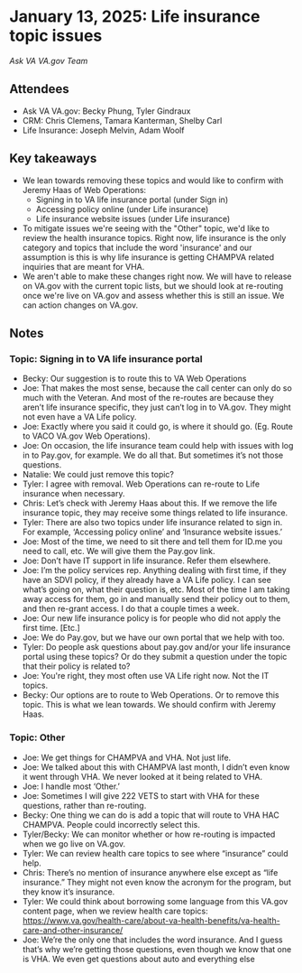 # January 13, 2025: Life insurance topic issues

*Ask VA VA.gov Team*

## Attendees

- Ask VA VA.gov: Becky Phung, Tyler Gindraux
- CRM: Chris Clemens, Tamara Kanterman, Shelby Carl
- Life Insurance: Joseph Melvin, Adam Woolf

## Key takeaways

- We lean towards removing these topics and would like to confirm with Jeremy Haas of Web Operations:
   - Signing in to VA life insurance portal (under Sign in)
   - Accessing policy online (under Life insurance)
   - Life insurance website issues (under Life insurance)
- To mitigate issues we're seeing with the "Other" topic, we'd like to review the health insurance topics. Right now, life insurance is the only category and topics that include the word 'insurance' and our assumption is this is why life insurance is getting CHAMPVA related inquiries that are meant for VHA.
- We aren't able to make these changes right now. We will have to release on VA.gov with the current topic lists, but we should look at re-routing once we're live on VA.gov and assess whether this is still an issue. We can action changes on VA.gov.

## Notes

### Topic: Signing in to VA life insurance portal

- Becky: Our suggestion is to route this to VA Web Operations
- Joe: That makes the most sense, because the call center can only do so much with the Veteran. And most of the re-routes are because they aren’t life insurance specific, they just can’t log in to VA.gov. They might not even have a VA Life policy.
- Joe: Exactly where you said it could go, is where it should go. (Eg. Route to VACO VA.gov Web Operations).
- Joe: On occasion, the life insurance team could help with issues with log in to Pay.gov, for example. We do all that. But sometimes it’s not those questions.
- Natalie: We could just remove this topic?
- Tyler: I agree with removal. Web Operations can re-route to Life insurance when necessary.
- Chris: Let’s check with Jeremy Haas about this. If we remove the life insurance topic, they may receive some things related to life insurance.
- Tyler: There are also two topics under life insurance related to sign in. For example, ‘Accessing policy online’ and ‘Insurance website issues.’
- Joe: Most of the time, we need to sit there and tell them for ID.me you need to call, etc. We will give them the Pay.gov link.
- Joe: Don’t have IT support in life insurance. Refer them elsewhere.
- Joe: I’m the policy services rep. Anything dealing with first time, if they have an SDVI policy, if they already have a VA Life policy. I can see what’s going on, what their question is, etc. Most of the time I am taking away access for them, go in and manually send their policy out to them, and then re-grant access. I do that a couple times a week.
- Joe: Our new life insurance policy is for people who did not apply the first time. [Etc.]
- Joe: We do Pay.gov, but we have our own portal that we help with too.
- Tyler: Do people ask questions about pay.gov and/or your life insurance portal using these topics? Or do they submit a question under the topic that their policy is related to?
- Joe: You're right, they most often use VA Life right now. Not the IT topics.
- Becky: Our options are to route to Web Operations. Or to remove this topic. This is what we lean towards. We should confirm with Jeremy Haas.

### Topic: Other

- Joe: We get things for CHAMPVA and VHA. Not just life.
- Joe: We talked about this with CHAMPVA last month, I didn’t even know it went through VHA. We never looked at it being related to VHA.
- Joe: I handle most ‘Other.’
- Joe: Sometimes I will give 222 VETS to start with VHA for these questions, rather than re-routing.
- Becky: One thing we can do is add a topic that will route to VHA HAC CHAMPVA. People could incorrectly select this.
- Tyler/Becky: We can monitor whether or how re-routing is impacted when we go live on VA.gov.
- Tyler: We can review health care topics to see where “insurance” could help.
- Chris: There’s no mention of insurance anywhere else except as “life insurance.” They might not even know the acronym for the program, but they know it’s insurance.
- Tyler: We could think about borrowing some language from this VA.gov content page, when we review health care topics: https://www.va.gov/health-care/about-va-health-benefits/va-health-care-and-other-insurance/
- Joe: We’re the only one that includes the word insurance. And I guess that’s why we’re getting those questions, even though we know that one is VHA. We even get questions about auto and everything else
